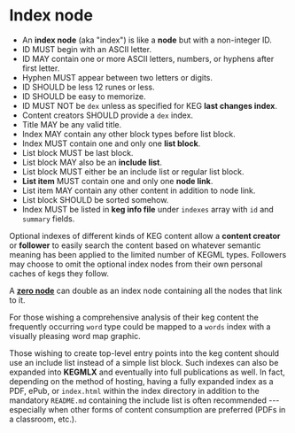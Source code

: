 # Index node

* An **index node** (aka "index") is like a **node** but with a non-integer ID.
* ID MUST begin with an ASCII letter.
* ID MAY contain one or more ASCII letters, numbers, or hyphens after first letter.
* Hyphen MUST appear between two letters or digits.
* ID SHOULD be less 12 runes or less.
* ID SHOULD be easy to memorize.
* ID MUST NOT be `dex` unless as specified for KEG **last changes index**.
* Content creators SHOULD provide a `dex` index.
* Title MAY be any valid title.
* Index MAY contain any other block types before list block.
* Index MUST contain one and only one **list block**.
* List block MUST be last block.
* List block MAY also be an **include list**.
* List block MUST either be an include list or regular list block.
* **List item** MUST contain one and only one **node link**.
* List item MAY contain any other content in addition to node link.
* List block SHOULD be sorted somehow.
* Index MUST be listed in **keg info file** under `indexes` array with `id` and `summary` fields.

Optional indexes of different kinds of KEG content allow a **content creator** or **follower** to easily search the content based on whatever semantic meaning has been applied to the limited number of KEGML types. Followers may choose to omit the optional index nodes from their own personal caches of kegs they follow.

A [**zero node**](/59) can double as an index node containing all the nodes that link to it.

For those wishing a comprehensive analysis of their keg content the frequently occurring `word` type could be mapped to a `words` index with a visually pleasing word map graphic.

Those wishing to create top-level entry points into the keg content should use an include list instead of a simple list block. Such indexes can also be expanded into **KEGMLX** and eventually into full publications as well. In fact, depending on the method of hosting, having a fully expanded index as a PDF, ePub, or `index.html` within the index directory in addition to the mandatory `README.md` containing the include list is often recommended --- especially when other forms of content consumption are preferred (PDFs in a classroom, etc.).
